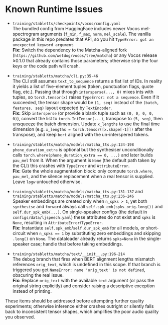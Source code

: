 # Known Runtime Issues

- `training/stabletts/checkpoints/vocos/config.yaml`  
  The bundled config from HuggingFace includes newer Vocos mel-spectrogram arguments (`f_min`, `f_max`, `norm`, `mel_scale`). The vanilla package in this repo predates that API, so you hit `TypeError: got an unexpected keyword argument`.  
  **Fix:** Switch the dependency to the Matcha-aligned fork (`https://github.com/wetdog/vocos/tree/matcha`) or any Vocos release ≥0.1.0 that already contains those parameters; otherwise strip the four keys or the code path will crash.

- `training/stabletts/matcha/cli.py:35-46`  
  The CLI still assumes `text_to_sequence` returns a flat list of IDs. In reality it yields a list of five-element tuples (token, punctuation flags, quote flag, etc.). Passing that through `intersperse(..., 0)` mixes ints with tuples, so `torch.tensor(x)` raises `TypeError: not a sequence`. Even if it succeeded, the tensor shape would be `(1, seq)` instead of the `(batch, features, seq)` layout expected by `TextEncoder`.  
  **Fix:** Skip `intersperse` (or provide a blank tuple such as `(0, 0, 0, 0, 0)`), convert the list to `torch.IntTensor(...)`, transpose to `(5, seq)`, then unsqueeze the batch dimension. Update `x_lengths` to use the final time dimension (e.g. `x_lengths = torch.tensor([x.shape[-1]])` after the transpose), and keep `bert` aligned with the un-interspered tokens.

- `training/stabletts/matcha/models/matcha_tts.py:134-198`  
  `phone_duration_extra` is optional but the synthesiser unconditionally calls `torch.where(phone_duration_extra == 0, ...)` and later builds `pau_mel` from it. When the argument is `None` (the default path taken by the CLI) this crashes with `TypeError` and `AttributeError`.  
  **Fix:** Gate the whole augmentation block: only compute `torch.where`, `pau_mel`, and the silence replacement when a real tensor is supplied. Leave `logw` untouched otherwise.

- `training/stabletts/matcha/models/matcha_tts.py:131-137` and `training/stabletts/matcha/models/matcha_tts.py:236-246`  
  Speaker embeddings are created only when `n_spks > 1`, yet both `synthesise` and `forward` always call `self.spk_emb(spks_orig.long())` and `self.dur_spk_emb(...)`. On single-speaker configs (the default in `configs/data/ljspeech.yaml`) these attributes do not exist and `spks` is `None`, resulting in `AttributeError`/`TypeError`.  
  **Fix:** Instantiate `self.spk_emb`/`self.dur_spk_emb` for all models, or short-circuit when `n_spks == 1` by substituting zero embeddings and skipping `.long()` on `None`. The dataloader already returns `spks=None` in the single-speaker case; handle that before taking embeddings.

- `training/stabletts/matcha/text/__init__.py:196-214`  
  The debug branch that fires when BERT alignment lengths mismatch references `orig_text`, which is undefined in this scope. If that branch is triggered you get `NameError: name 'orig_text' is not defined`, obscuring the real issue.  
  **Fix:** Replace `orig_text` with the available `text` argument (or pass the original string explicitly) and consider raising a descriptive exception instead of printing.

These items should be addressed before attempting further quality experiments; otherwise inference either crashes outright or silently falls back to inconsistent tensor shapes, which amplifies the poor audio quality you observed.
